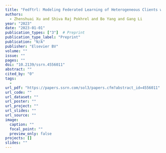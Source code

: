 ```yaml
---
title: "Fedftrl: Modeling Federated Learning of Heterogeneous Clients with Follow the Regularized Leader (Ftrl)"
authors:
  - Zhenshuai Xu and Shiva Raj Pokhrel and Bo Yang and Gang Li
year: "2023"
date: "2023-01-01"
publication_types: ["3"]  # Preprint
publication_type_label: "Preprint"
publication: "N/A"
publisher: "Elsevier BV"
volume: ""
issue: ""
pages: ""
doi: "10.2139/ssrn.4556011"
abstract: ""
cited_by: "0"
tags:
  - 
url_pdf: "https://papers.ssrn.com/sol3/papers.cfm?abstract_id=4556011"
url_code: ""
url_dataset: ""
url_poster: ""
url_project: ""
url_slides: ""
url_source: ""
image:
  caption: ""
  focal_point: ""
  preview_only: false
projects: []
slides: ""
---
```

